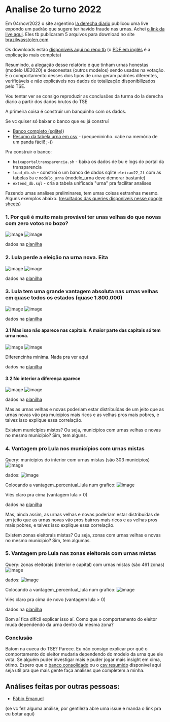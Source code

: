 # Analise 2o turno 2022

Em 04/nov/2022 o site argentino [la derecha diario](https://derechadiario.com.ar/) publicou uma live expondo um padrão que sugere ter havido fraude nas urnas. Achei [o link da live aqui](https://www.youtube.com/watch?v=DMOWFnRAask). Eles tb publicaram 5 arquivos para download no site [brazilwasstolen.com](https://brazilwasstolen.com/)

Os downloads estão [disponíveis aqui no repo tb](./brazilwasstolen_files) (o [PDF em inglês](https://github.com/tonylampada/eleicoes22/blob/main/segundoturno/brazilwasstolen_files/Ballot-box-elections-2022-It-is-very-difficult-to-justify%20(2).pdf) é a explicação mais completa)

Resumindo, a alegação desse relatório é que tinham urnas honestas (modelo UE2020) e desonestas (outros modelos) sendo usadas na votação.
E o comportamento desses dois tipos de urna geram padrões diferentes, verificáveis e não explicáveis nos dados de totalização disponibilizados pelo TSE.

Vou tentar ver se consigo reproduzir as conclusões da turma do la derecha diario a partir dos dados brutos do TSE

A primeira coisa é construir um banquinho com os dados.

Se vc quiser só baixar o banco que eu já construí
 * [Banco completo (sqlite)](https://1drv.ms/u/s!Anp5dQ7ntRq8hSo2PxDJN1Wwr0D4?e=KRx07X))
 * [Resumo da tabela urna em csv](https://github.com/tonylampada/eleicoes22/blob/main/segundoturno/urnas.csv.zip) - (pequenininho. cabe na memória de um panda fácil! ;-))

Pra construir o banco:

* `baixaportaltransparencia.sh` - baixa os dados de bu e logs do portal da transparencia
* `load_db.sh` - constroi o um banco de dados sqlite `eleicao22_2t` com as tabelas `bu` e `modelo_urna` (modelo_urna deve demorar bastante)
* `extend_db.sql` - cria a tabela unificada "urna" pra facilitar analises

Fazendo umas analises preliminares, tem umas coisas estranhas mesmo. Alguns exemplos abaixo.
([resultados das queries disponiveis nesse google sheets](https://docs.google.com/spreadsheets/d/1YOYrAfUAJRc8i9ACpOLFf10lvBfZpE_HPXc_xoG6M00/edit#gid=1887669207))

### 1. Por quê é muito mais provável ter unas velhas do que novas com zero votos no bozo?
![image](https://user-images.githubusercontent.com/218821/200133308-7c0f11d2-d1d3-4419-ab53-a2b3cda1ce8f.png)
![image](https://user-images.githubusercontent.com/218821/200133344-55b2f9fa-c268-4f0c-9525-193daa0efba4.png)

dados na [planilha](https://docs.google.com/spreadsheets/d/1YOYrAfUAJRc8i9ACpOLFf10lvBfZpE_HPXc_xoG6M00/edit#gid=1887669207)


### 2. Lula perde a eleição na urna nova. Eita

![image](https://user-images.githubusercontent.com/218821/200133385-7b4c0d3c-a233-4be7-9f26-ed98a29dc1d7.png)
![image](https://user-images.githubusercontent.com/218821/200133415-22f5f2fc-a82c-411f-a212-dbf278ab09a0.png)

dados na [planilha](https://docs.google.com/spreadsheets/d/1YOYrAfUAJRc8i9ACpOLFf10lvBfZpE_HPXc_xoG6M00/edit#gid=1887669207)


### 3. Lula tem uma grande vantagem absoluta nas urnas velhas em quase todos os estados (quase 1.800.000)

![image](https://user-images.githubusercontent.com/218821/200133484-19d9fe17-8f45-4e81-8124-d8b6862b5b7f.png)
![image](https://user-images.githubusercontent.com/218821/200133513-4ac53439-4048-4cfd-a197-6cfa2ae34043.png)

dados na [planilha](https://docs.google.com/spreadsheets/d/1YOYrAfUAJRc8i9ACpOLFf10lvBfZpE_HPXc_xoG6M00/edit#gid=1887669207)

#### 3.1 Mas isso não aparece nas capitais. A maior parte das capitais só tem urna nova.

![image](https://user-images.githubusercontent.com/218821/200133540-b7a28edd-b715-4b49-be56-82468be5f365.png)
![image](https://user-images.githubusercontent.com/218821/200133560-84df791e-7bd3-4f77-a195-7707dd1396d3.png)

Diferencinha mínima. Nada pra ver aqui

dados na [planilha](https://docs.google.com/spreadsheets/d/1YOYrAfUAJRc8i9ACpOLFf10lvBfZpE_HPXc_xoG6M00/edit#gid=1887669207)

#### 3.2 No interior a diferença aparece

![image](https://user-images.githubusercontent.com/218821/200133598-241e21b5-0e3c-4c47-9f8b-bb30d7be276e.png)
![image](https://user-images.githubusercontent.com/218821/200133615-ae9e7d53-c087-40d6-8b09-c52b94f1536c.png)

dados na [planilha](https://docs.google.com/spreadsheets/d/1YOYrAfUAJRc8i9ACpOLFf10lvBfZpE_HPXc_xoG6M00/edit#gid=1887669207)

Mas as urnas velhas e novas poderiam estar distribuídas de um jeito que as urnas novas vão pra muicípios mais ricos e as velhas pros mais pobres, e talvez isso explique essa correlação.

Existem municípios mistos? Ou seja, municípios com urnas velhas e novas no mesmo município?
Sim, tem alguns.

### 4. Vantagem pro Lula nos municípios com urnas mistas

Query: municípios do interior com urnas mistas (são 303 municípios)
![image](https://user-images.githubusercontent.com/218821/200170562-0490d563-e519-4985-bd30-8911656fcaad.png)

dados:
![image](https://user-images.githubusercontent.com/218821/200170649-94b30ff8-35b0-4a8b-a397-0af4aaec14a8.png)

Colocando a vantagem_percentual_lula num grafico:
![image](https://user-images.githubusercontent.com/218821/200170688-457244a3-b5bb-4432-95da-578af582aa0f.png)

Viés claro pra cima (vantagem lula > 0)

dados na [planilha](https://docs.google.com/spreadsheets/d/1YOYrAfUAJRc8i9ACpOLFf10lvBfZpE_HPXc_xoG6M00/edit#gid=1887669207)

Mas, ainda assim, as urnas velhas e novas poderiam estar distribuídas de um jeito que as urnas novas vão pros bairros mais ricos e as velhas pros mais pobres, e talvez isso explique essa correlação.

Existem zonas eleitorais mistas? Ou seja, zonas com urnas velhas e novas no mesmo município?
Sim, tem algumas.

### 5. Vantagem pro Lula nas zonas eleitorais com urnas mistas

Query: zonas eleitorais (interior e capital) com urnas mistas (são 461 zonas)
![image](https://user-images.githubusercontent.com/218821/200170877-247c2303-de1a-4b46-9287-707133b8292a.png)

dados:
![image](https://user-images.githubusercontent.com/218821/200170898-a4a3b520-267c-4a40-bd2c-44dcfecae126.png)

Colocando a vantagem_percentual_lula num grafico:
![image](https://user-images.githubusercontent.com/218821/200170923-dd67cd88-1b27-4d0a-9bc2-da0d0f30a8bd.png)

Viés claro pra cima de novo (vantagem lula > 0)

dados na [planilha](https://docs.google.com/spreadsheets/d/1YOYrAfUAJRc8i9ACpOLFf10lvBfZpE_HPXc_xoG6M00/edit#gid=1887669207)

Bom aí fica difícil explicar isso aí. Como que o comportamento do eleitor muda dependendo da urna dentro da mesma zona?

### Conclusão

Batom na cueca do TSE? Parece.
Eu não consigo explicar por quê o comportamento do eleitor mudaria dependendo do modelo da urna que ele vota.
Se alguém puder investigar mais e puder jogar mais insight em cima, ótimo. 
Espero que o [banco consolidado](https://1drv.ms/u/s!Anp5dQ7ntRq8hSo2PxDJN1Wwr0D4?e=KRx07X) ou o [csv resumido](https://github.com/tonylampada/eleicoes22/blob/main/segundoturno/urnas.csv.zip) disponivel aqui seja util pra que mais gente faça analises que completem a minha.

## Análises feitas por outras pessoas:

* [Fábio Emanuel](https://github.com/fabio-emanuel/Segundo_Turno_2022/blob/main/Golpista.ipynb)

(se vc fez alguma análise, por gentileza abre uma issue e manda o link pra eu botar aqui)

